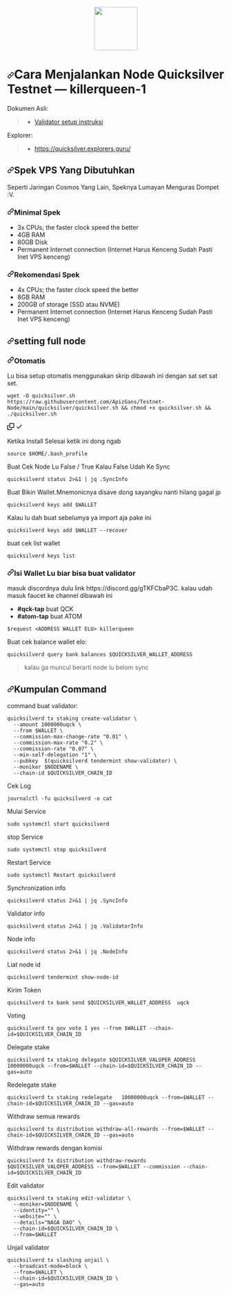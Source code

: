 <p align="center" dir="auto">
  <a target="_blank" rel="noopener noreferrer" href="https://user-images.githubusercontent.com/50621007/166148846-93575afe-e3ce-4ca5-a3f7-a21e8a8609cb.png"><img height="100" src="https://user-images.githubusercontent.com/50621007/166148846-93575afe-e3ce-4ca5-a3f7-a21e8a8609cb.png" style="max-width: 100%;"></a>
</p>

<h1 dir="auto"><a id="user-content-cara-menjalankan-node-quicksilver--killerqueen-1" class="anchor" aria-hidden="true" href="#cara-menjalankan-node-quicksilver--killerqueen-1"><svg class="octicon octicon-link" viewBox="0 0 16 16" version="1.1" width="16" height="16" aria-hidden="true"><path fill-rule="evenodd" d="M7.775 3.275a.75.75 0 001.06 1.06l1.25-1.25a2 2 0 112.83 2.83l-2.5 2.5a2 2 0 01-2.83 0 .75.75 0 00-1.06 1.06 3.5 3.5 0 004.95 0l2.5-2.5a3.5 3.5 0 00-4.95-4.95l-1.25 1.25zm-4.69 9.64a2 2 0 010-2.83l2.5-2.5a2 2 0 012.83 0 .75.75 0 001.06-1.06 3.5 3.5 0 00-4.95 0l-2.5 2.5a3.5 3.5 0 004.95 4.95l1.25-1.25a.75.75 0 00-1.06-1.06l-1.25 1.25a2 2 0 01-2.83 0z"></path></svg></a>Cara Menjalankan Node Quicksilver Testnet — killerqueen-1</h1>

<p dir="auto">Dokumen Asli:</p>

<blockquote>
<ul dir="auto">
<li><a href="https://github.com/ingenuity-build/testnets">Validator setup instruksi</a></li>
</ul>
</blockquote>

<p dir="auto">Explorer:</p>
<blockquote>
<ul dir="auto">
<li><a href="https://quicksilver.explorers.guru/" rel="nofollow">https://quicksilver.explorers.guru/</a></li>
</ul>
</blockquote>

<h2 dir="auto"><a id="user-content-hardware-requirements" class="anchor" aria-hidden="true" href="#hardware-requirements"><svg class="octicon octicon-link" viewBox="0 0 16 16" version="1.1" width="16" height="16" aria-hidden="true"><path fill-rule="evenodd" d="M7.775 3.275a.75.75 0 001.06 1.06l1.25-1.25a2 2 0 112.83 2.83l-2.5 2.5a2 2 0 01-2.83 0 .75.75 0 00-1.06 1.06 3.5 3.5 0 004.95 0l2.5-2.5a3.5 3.5 0 00-4.95-4.95l-1.25 1.25zm-4.69 9.64a2 2 0 010-2.83l2.5-2.5a2 2 0 012.83 0 .75.75 0 001.06-1.06 3.5 3.5 0 00-4.95 0l-2.5 2.5a3.5 3.5 0 004.95 4.95l1.25-1.25a.75.75 0 00-1.06-1.06l-1.25 1.25a2 2 0 01-2.83 0z"></path></svg></a>Spek VPS Yang Dibutuhkan</h2>
<p dir="auto">Seperti Jaringan Cosmos Yang Lain, Speknya Lumayan Menguras Dompet :V.</p>
<h3 dir="auto"><a id="user-content-minimum-hardware-requirements" class="anchor" aria-hidden="true" href="#minimum-hardware-requirements"><svg class="octicon octicon-link" viewBox="0 0 16 16" version="1.1" width="16" height="16" aria-hidden="true"><path fill-rule="evenodd" d="M7.775 3.275a.75.75 0 001.06 1.06l1.25-1.25a2 2 0 112.83 2.83l-2.5 2.5a2 2 0 01-2.83 0 .75.75 0 00-1.06 1.06 3.5 3.5 0 004.95 0l2.5-2.5a3.5 3.5 0 00-4.95-4.95l-1.25 1.25zm-4.69 9.64a2 2 0 010-2.83l2.5-2.5a2 2 0 012.83 0 .75.75 0 001.06-1.06 3.5 3.5 0 00-4.95 0l-2.5 2.5a3.5 3.5 0 004.95 4.95l1.25-1.25a.75.75 0 00-1.06-1.06l-1.25 1.25a2 2 0 01-2.83 0z"></path></svg></a>Minimal Spek</h3>
<ul dir="auto">
<li>3x CPUs; the faster clock speed the better</li>
<li>4GB RAM</li>
<li>80GB Disk</li>
<li>Permanent Internet connection (Internet Harus Kenceng Sudah Pasti Inet VPS kenceng)</li>
</ul>

<h3 dir="auto"><a id="user-content-recommended-hardware-requirements" class="anchor" aria-hidden="true" href="#recommedasi-spek"><svg class="octicon octicon-link" viewBox="0 0 16 16" version="1.1" width="16" height="16" aria-hidden="true"><path fill-rule="evenodd" d="M7.775 3.275a.75.75 0 001.06 1.06l1.25-1.25a2 2 0 112.83 2.83l-2.5 2.5a2 2 0 01-2.83 0 .75.75 0 00-1.06 1.06 3.5 3.5 0 004.95 0l2.5-2.5a3.5 3.5 0 00-4.95-4.95l-1.25 1.25zm-4.69 9.64a2 2 0 010-2.83l2.5-2.5a2 2 0 012.83 0 .75.75 0 001.06-1.06 3.5 3.5 0 00-4.95 0l-2.5 2.5a3.5 3.5 0 004.95 4.95l1.25-1.25a.75.75 0 00-1.06-1.06l-1.25 1.25a2 2 0 01-2.83 0z"></path></svg></a>Rekomendasi Spek</h3>
<ul dir="auto">
<li>4x CPUs; the faster clock speed the better</li>
<li>8GB RAM</li>
<li>200GB of storage (SSD atau NVME)</li>
<li>Permanent Internet connection (Internet Harus Kenceng Sudah Pasti Inet VPS kenceng)</li>
</ul>
<h2 dir="auto"><a id="user-content-set-up-your-quicksilver-fullnode" class="anchor" aria-hidden="true" href="#setting-fullnode"><svg class="octicon octicon-link" viewBox="0 0 16 16" version="1.1" width="16" height="16" aria-hidden="true"><path fill-rule="evenodd" d="M7.775 3.275a.75.75 0 001.06 1.06l1.25-1.25a2 2 0 112.83 2.83l-2.5 2.5a2 2 0 01-2.83 0 .75.75 0 00-1.06 1.06 3.5 3.5 0 004.95 0l2.5-2.5a3.5 3.5 0 00-4.95-4.95l-1.25 1.25zm-4.69 9.64a2 2 0 010-2.83l2.5-2.5a2 2 0 012.83 0 .75.75 0 001.06-1.06 3.5 3.5 0 00-4.95 0l-2.5 2.5a3.5 3.5 0 004.95 4.95l1.25-1.25a.75.75 0 00-1.06-1.06l-1.25 1.25a2 2 0 01-2.83 0z"></path></svg></a>setting full node</h2>
<h3 dir="auto"><a id="user-content-option-1-automatic" class="anchor" aria-hidden="true" href="#option-1-automatic"><svg class="octicon octicon-link" viewBox="0 0 16 16" version="1.1" width="16" height="16" aria-hidden="true"><path fill-rule="evenodd" d="M7.775 3.275a.75.75 0 001.06 1.06l1.25-1.25a2 2 0 112.83 2.83l-2.5 2.5a2 2 0 01-2.83 0 .75.75 0 00-1.06 1.06 3.5 3.5 0 004.95 0l2.5-2.5a3.5 3.5 0 00-4.95-4.95l-1.25 1.25zm-4.69 9.64a2 2 0 010-2.83l2.5-2.5a2 2 0 012.83 0 .75.75 0 001.06-1.06 3.5 3.5 0 00-4.95 0l-2.5 2.5a3.5 3.5 0 004.95 4.95l1.25-1.25a.75.75 0 00-1.06-1.06l-1.25 1.25a2 2 0 01-2.83 0z"></path></svg></a>Otomatis</h3>
<p dir="auto">Lu bisa setup otomatis menggunakan skrip dibawah ini dengan sat set sat set.</p>
<div class="snippet-clipboard-content notranslate position-relative overflow-auto"><pre class="notranslate"><code>wget -O quicksilver.sh https://raw.githubusercontent.com/ApizGans/Testnet-Node/main/quicksilver/quicksilver.sh &amp;&amp; chmod +x quicksilver.sh &amp;&amp; ./quicksilver.sh
</code></pre><div class="zeroclipboard-container position-absolute right-0 top-0">
    <clipboard-copy aria-label="Copy" class="ClipboardButton btn js-clipboard-copy m-2 p-0 tooltipped-no-delay" data-copy-feedback="Copied!" data-tooltip-direction="w" value="wget -O quicksilver.sh https://raw.githubusercontent.com/ApizGans/Testnet-Node/main/quicksilver/quicksilver.sh &amp;&amp; chmod +x quicksilver.sh &amp;&amp; ./quicksilver.sh" tabindex="0" role="button" style="display: inherit;">
      <svg aria-hidden="true" height="16" viewBox="0 0 16 16" version="1.1" width="16" data-view-component="true" class="octicon octicon-copy js-clipboard-copy-icon m-2">
    <path fill-rule="evenodd" d="M0 6.75C0 5.784.784 5 1.75 5h1.5a.75.75 0 010 1.5h-1.5a.25.25 0 00-.25.25v7.5c0 .138.112.25.25.25h7.5a.25.25 0 00.25-.25v-1.5a.75.75 0 011.5 0v1.5A1.75 1.75 0 019.25 16h-7.5A1.75 1.75 0 010 14.25v-7.5z"></path><path fill-rule="evenodd" d="M5 1.75C5 .784 5.784 0 6.75 0h7.5C15.216 0 16 .784 16 1.75v7.5A1.75 1.75 0 0114.25 11h-7.5A1.75 1.75 0 015 9.25v-7.5zm1.75-.25a.25.25 0 00-.25.25v7.5c0 .138.112.25.25.25h7.5a.25.25 0 00.25-.25v-7.5a.25.25 0 00-.25-.25h-7.5z"></path>
</svg>
      <svg aria-hidden="true" height="16" viewBox="0 0 16 16" version="1.1" width="16" data-view-component="true" class="octicon octicon-check js-clipboard-check-icon color-fg-success d-none m-2">
    <path fill-rule="evenodd" d="M13.78 4.22a.75.75 0 010 1.06l-7.25 7.25a.75.75 0 01-1.06 0L2.22 9.28a.75.75 0 011.06-1.06L6 10.94l6.72-6.72a.75.75 0 011.06 0z"></path>
</svg>
    </clipboard-copy>
  </div></div>
<p dir="auto">Ketika Install Selesai ketik ini dong ngab</p>
<pre class="notranslate"><code>source $HOME/.bash_profile
</code></pre>
<p dir="auto">Buat Cek Node Lu False / True Kalau False Udah Ke Sync</p>
<pre class="notranslate"><code>quicksilverd status 2&gt;&amp;1 | jq .SyncInfo
</code></pre>
<p dir="auto">Buat Bikin Wallet.Mnemonicnya disave dong sayangku nanti hilang gagal jp</p>
<pre class="notranslate"><code>quicksilverd keys add $WALLET
</code></pre>
<p dir="auto">Kalau lu dah buat sebelumya ya import aja pake ini</p>
<pre class="notranslate"><code>quicksilverd keys add $WALLET --recover
</code></pre>
<p dir="auto">buat cek list wallet</p>
<pre class="notranslate"><code>quicksilverd keys list
</code></pre>
<h3 dir="auto"><a id="user-content-fund-your-wallet" class="anchor" aria-hidden="true" href="#fund-your-wallet"><svg class="octicon octicon-link" viewBox="0 0 16 16" version="1.1" width="16" height="16" aria-hidden="true"><path fill-rule="evenodd" d="M7.775 3.275a.75.75 0 001.06 1.06l1.25-1.25a2 2 0 112.83 2.83l-2.5 2.5a2 2 0 01-2.83 0 .75.75 0 00-1.06 1.06 3.5 3.5 0 004.95 0l2.5-2.5a3.5 3.5 0 00-4.95-4.95l-1.25 1.25zm-4.69 9.64a2 2 0 010-2.83l2.5-2.5a2 2 0 012.83 0 .75.75 0 001.06-1.06 3.5 3.5 0 00-4.95 0l-2.5 2.5a3.5 3.5 0 004.95 4.95l1.25-1.25a.75.75 0 00-1.06-1.06l-1.25 1.25a2 2 0 01-2.83 0z"></path></svg></a>Isi Wallet Lu biar bisa buat validator</h3>
<p dir="auto">masuk discordnya dulu link https://discord.gg/gTKFCbaP3C. kalau udah masuk faucet ke channel dibawah ini</p>
<ul dir="auto">
<li><strong>#qck-tap</strong> buat QCK</li>
<li><strong>#atom-tap</strong> buat ATOM</li>
</ul>
<pre class="notranslate"><code>$request &lt;ADDRESS WALLET ELU&gt; killerqueen
</code></pre>
<p dir="auto">Buat cek balance wallet elo:</p>
<pre class="notranslate"><code>quicksilverd query bank balances $QUICKSILVER_WALLET_ADDRESS
</code></pre>
<blockquote>
<p dir="auto">kalau ga muncul berarti node lu belom sync</p>
</blockquote>
<h2 dir="auto"><a id="user-content-usefull-commands" class="anchor" aria-hidden="true" href="#usefull-commands"><svg class="octicon octicon-link" viewBox="0 0 16 16" version="1.1" width="16" height="16" aria-hidden="true"><path fill-rule="evenodd" d="M7.775 3.275a.75.75 0 001.06 1.06l1.25-1.25a2 2 0 112.83 2.83l-2.5 2.5a2 2 0 01-2.83 0 .75.75 0 00-1.06 1.06 3.5 3.5 0 004.95 0l2.5-2.5a3.5 3.5 0 00-4.95-4.95l-1.25 1.25zm-4.69 9.64a2 2 0 010-2.83l2.5-2.5a2 2 0 012.83 0 .75.75 0 001.06-1.06 3.5 3.5 0 00-4.95 0l-2.5 2.5a3.5 3.5 0 004.95 4.95l1.25-1.25a.75.75 0 00-1.06-1.06l-1.25 1.25a2 2 0 01-2.83 0z"></path></svg></a>Kumpulan Command</h2>
<p dir="auto">command buat validator:</p>
<pre class="notranslate"><code>quicksilverd tx staking create-validator \
  --amount 1000000uqck \
  --from $WALLET \
  --commission-max-change-rate "0.01" \
  --commission-max-rate "0.2" \
  --commission-rate "0.07" \
  --min-self-delegation "1" \
  --pubkey  $(quicksilverd tendermint show-validator) \
  --moniker $NODENAME \
  --chain-id $QUICKSILVER_CHAIN_ID
</code></pre>
<p dir="auto">Cek Log</p>
<pre class="notranslate"><code>journalctl -fu quicksilverd -o cat
</code></pre>
<p dir="auto">Mulai Service</p>
<pre class="notranslate"><code>sudo systemctl start quicksilverd
</code></pre>
<p dir="auto">stop Service</p>
<pre class="notranslate"><code>sudo systemctl stop quicksilverd
</code></pre>
<p dir="auto">Restart Service</p>
<pre class="notranslate"><code>sudo systemctl Restart quicksilverd
</code></pre>
<p dir="auto">Synchronization info</p>
<pre class="notranslate"><code>quicksilverd status 2>&1 | jq .SyncInfo
</code></pre>
<p dir="auto">Validator info</p>
<pre class="notranslate"><code>quicksilverd status 2>&1 | jq .ValidatorInfo
</code></pre>
<p dir="auto">Node info</p>
<pre class="notranslate"><code>quicksilverd status 2>&1 | jq .NodeInfo
</code></pre>
<p dir="auto">Liat node id</p>
<pre class="notranslate"><code>quicksilverd tendermint show-node-id
</code></pre>
<p dir="auto">Kirim Token</p>
<pre class="notranslate"><code>quicksilverd tx bank send $QUICKSILVER_WALLET_ADDRESS <TO_QUICKSILVER_WALLET_ADDRESS> <JUMLAHTOKEN>uqck
</code></pre>
<p dir="auto">Voting</p>
<pre class="notranslate"><code>quicksilverd tx gov vote 1 yes --from $WALLET --chain-id=$QUICKSILVER_CHAIN_ID
</code></pre>
<p dir="auto">Delegate stake</p>
<pre class="notranslate"><code>quicksilverd tx staking delegate $QUICKSILVER_VALOPER_ADDRESS 10000000uqck --from=$WALLET --chain-id=$QUICKSILVER_CHAIN_ID --gas=auto
</code></pre>
<p dir="auto">Redelegate stake</p>
<pre class="notranslate"><code>quicksilverd tx staking redelegate <srcValidatorAddress> <destValidatorAddress> 10000000uqck --from=$WALLET --chain-id=$QUICKSILVER_CHAIN_ID --gas=auto
</code></pre>
<p dir="auto">Withdraw semua rewards</p>
<pre class="notranslate"><code>quicksilverd tx distribution withdraw-all-rewards --from=$WALLET --chain-id=$QUICKSILVER_CHAIN_ID --gas=auto
</code></pre>
<p dir="auto">Withdraw rewards dengan komisi</p>
<pre class="notranslate"><code>quicksilverd tx distribution withdraw-rewards $QUICKSILVER_VALOPER_ADDRESS --from=$WALLET --commission --chain-id=$QUICKSILVER_CHAIN_ID
</code></pre>
<p dir="auto">Edit validator</p>
<pre class="notranslate"><code>quicksilverd tx staking edit-validator \
  --moniker=$NODENAME \
  --identity="" \
  --website="" \
  --details="NAGA DAO" \
  --chain-id=$QUICKSILVER_CHAIN_ID \
  --from=$WALLET
</code></pre>
<p dir="auto">Unjail validator</p>
<pre class="notranslate"><code>quicksilverd tx slashing unjail \
  --broadcast-mode=block \
  --from=$WALLET \
  --chain-id=$QUICKSILVER_CHAIN_ID \
  --gas=auto
</code></pre>
